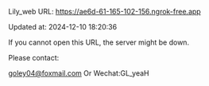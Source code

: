 Lily_web URL: https://ae6d-61-165-102-156.ngrok-free.app

Updated at: 2024-12-10 18:20:36

If you cannot open this URL, the server might be down.

Please contact: 

goley04@foxmail.com Or Wechat:GL_yeaH